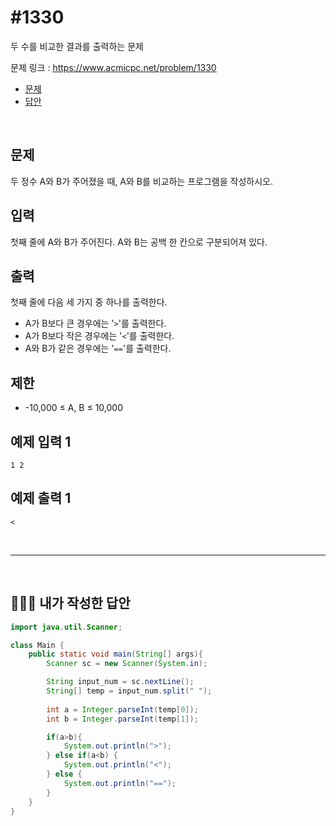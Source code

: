 # #1330

두 수를 비교한 결과를 출력하는 문제

문제 링크 : https://www.acmicpc.net/problem/1330

- [문제](#quiz)
- [답안](#answer)

<br>

## <a name="quiz"></a>문제

두 정수 A와 B가 주어졌을 때, A와 B를 비교하는 프로그램을 작성하시오.

## 입력

첫째 줄에 A와 B가 주어진다. A와 B는 공백 한 칸으로 구분되어져 있다.

## 출력

첫째 줄에 다음 세 가지 중 하나를 출력한다.

- A가 B보다 큰 경우에는 '`>`'를 출력한다.
- A가 B보다 작은 경우에는 '`<`'를 출력한다.
- A와 B가 같은 경우에는 '`==`'를 출력한다.

## 제한

- -10,000 ≤ A, B ≤ 10,000

## 예제 입력 1

```
1 2
```

## 예제 출력 1

```
<
```

<br>

------

<br>

## <a name="answer"></a>🙆🏻‍♂️ 내가 작성한 답안

```java
import java.util.Scanner;

class Main {
    public static void main(String[] args){
        Scanner sc = new Scanner(System.in);

        String input_num = sc.nextLine();
        String[] temp = input_num.split(" ");
        
        int a = Integer.parseInt(temp[0]);
        int b = Integer.parseInt(temp[1]);

        if(a>b){
            System.out.println(">");
        } else if(a<b) {
            System.out.println("<");
        } else {
            System.out.println("==");
        }
    }
}
```

<br>

<br>